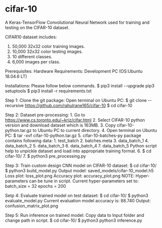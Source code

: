 # cifar-10

A Keras-TensorFlow Convolutional Neural Network used for training and testing on the CIFAR-10 dataset.

CIFAR10 dataset includes:

1. 50,000 32x32 color training images.
2. 10,000 32x32 color testing images.
3. 10 different classes.
4. 6,000 images per class.

Prerequisites:
Hardware Requirements:
	Development PC (OS:Ubuntu 18.04.6 LT)

Installations:
	Please follow below commands.
	$ pip3 install --upgrade pip3 setuptools
	$ pip3 install -r requirements.txt

Step 1:
Clone the git package:
Open terminal on Ubuntu PC:
$ git clone --recursive https://github.com/rahulrane165/cifar-10
$ cd cifar-10

Step 2:
Dataset pre-processing:
	1. Go to https://www.cs.toronto.edu/~kriz/cifar.html
	2. Select CIFAR-10 python version and download dataset which is 163MB.
	3. Copy cifar-10-python.tar.gz to Ubuntu PC to current directory.
	4. Open terminal on Ubuntu PC:
		$ tar -xvf cifar-10-python.tar.gz
	5. cifar-10-batches-py package contains following data:
		1. test_batch
		2. batches.meta
		3. data_batch_1
		4. data_batch_2
		5. data_batch_3
		6. data_batch_4
		7. data_batch_5
	Python script help to unpickle dataset and load into appropriate training format.
	6. $ cd cifar-10/
	7. $ python3 pre_processing.py

Step 3:
Train custom design CNN model on CIFAR-10 dataset:
$ cd cifar-10/
$ python3 build_model.py
Output model: saved_models/cifar-10_model.h5
Loss plot: loss_plot.png
Accuracy plot: accuracy_plot.png
NOTE: Hyper-parameters can be tune in script.
Current hyper-parameters set to:
batch_size = 32
epochs = 200

Setp 4:
Evaluate trained model on test dataset:
$ cd cifar-10/
$ python3 evaluate_model.py
Current evaluation model accuracy is: 88.740
Output: confusion_matrix_plot.png

Step 5:
Run inference on trained model:
Copy data to Input folder and change path in script.
$ cd cifar-10/
$ python3 python3 inference.py
